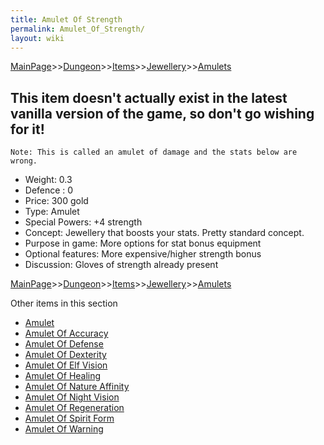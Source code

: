 ```yaml
---
title: Amulet Of Strength
permalink: Amulet_Of_Strength/
layout: wiki
---
```


[MainPage](/keeperrl_wiki/ "wikilink")>>[Dungeon](/keeperrl_wiki/Dungeon "wikilink")>>[Items](/keeperrl_wiki/Items "wikilink")>>[Jewellery](/keeperrl_wiki/Jewellery "wikilink")>>[Amulets](/keeperrl_wiki/Amulets "wikilink")

This item doesn't actually exist in the latest vanilla version of the game, so don't go wishing for it!
-------------------------------------------------------------------------------------------------------

	Note: This is called an amulet of damage and the stats below are wrong.

- Weight: 0.3
- Defence : 0
- Price: 300 gold
- Type: Amulet
- Special Powers: +4 strength
- Concept: Jewellery that boosts your stats. Pretty standard concept. 
- Purpose in game: More options for stat bonus equipment
- Optional features: More expensive/higher strength bonus
- Discussion: Gloves of strength already present

[MainPage](/keeperrl_wiki/ "wikilink")>>[Dungeon](/keeperrl_wiki/Dungeon "wikilink")>>[Items](/keeperrl_wiki/Items "wikilink")>>[Jewellery](/keeperrl_wiki/Jewellery "wikilink")>>[Amulets](/keeperrl_wiki/Amulets "wikilink")

Other items in this section
-    [Amulet](/keeperrl_wiki/Amulet "wikilink")
-    [Amulet Of Accuracy](/keeperrl_wiki/Amulet_Of_Accuracy "wikilink")
-    [Amulet Of Defense](/keeperrl_wiki/Amulet_Of_Defense "wikilink")
-    [Amulet Of Dexterity](/keeperrl_wiki/Amulet_Of_Dexterity "wikilink")
-    [Amulet Of Elf Vision](/keeperrl_wiki/Amulet_Of_Elf_Vision "wikilink")
-    [Amulet Of Healing](/keeperrl_wiki/Amulet_Of_Healing "wikilink")
-    [Amulet Of Nature Affinity](/keeperrl_wiki/Amulet_Of_Nature_Affinity "wikilink")
-    [Amulet Of Night Vision](/keeperrl_wiki/Amulet_Of_Night_Vision "wikilink")
-    [Amulet Of Regeneration](/keeperrl_wiki/Amulet_Of_Regeneration "wikilink")
-    [Amulet Of Spirit Form](/keeperrl_wiki/Amulet_Of_Spirit_Form "wikilink")
-    [Amulet Of Warning](/keeperrl_wiki/Amulet_Of_Warning "wikilink")
